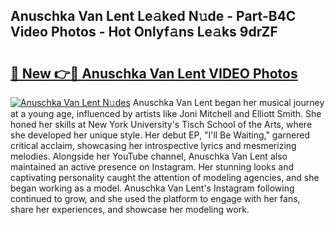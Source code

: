 ## Anuschka Van Lent Le𝚊ked N𝚞de - Part-B4C Video Photos - Hot Onlyf𝚊ns Le𝚊ks 9drZF

# <h2><a href="http://ab16801.deff.icu/?id=Anuschka+Van+Lent">🔗 New 👉🔴 Anuschka Van Lent VIDEO Photos</a></h2>

[![Anuschka Van Lent N𝚞des](https://i.imgur.com/rIISA9y.gif)](http://ab16801.deff.icu/?id=Anuschka+Van+Lent)
Anuschka Van Lent began her musical journey at a young age, influenced by artists like Joni Mitchell and Elliott Smith. She honed her skills at New York University's Tisch School of the Arts, where she developed her unique style. Her debut EP, "I'll Be Waiting," garnered critical acclaim, showcasing her introspective lyrics and mesmerizing melodies. Alongside her YouTube channel, Anuschka Van Lent also maintained an active presence on Instagram. Her stunning looks and captivating personality caught the attention of modeling agencies, and she began working as a model. Anuschka Van Lent's Instagram following continued to grow, and she used the platform to engage with her fans, share her experiences, and showcase her modeling work.
